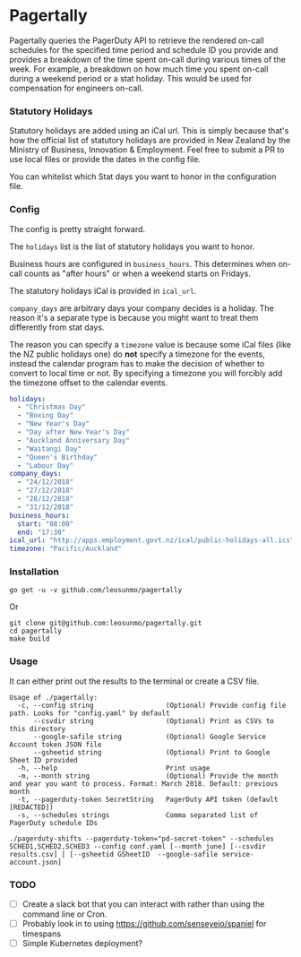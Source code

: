 # Pagertally
Pagertally queries the PagerDuty API to retrieve the rendered on-call schedules for the specified time period and schedule ID you provide and provides a breakdown of the time spent on-call during various times of the week. For example, a breakdown on how much time you spent on-call during a weekend period or a stat holiday. This would be used for compensation for engineers on-call.

### Statutory Holidays
Statutory holidays are added using an iCal url. This is simply because that's how the official list of statutory holidays are provided in New Zealand by the Ministry of Business, Innovation & Employment. Feel free to submit a PR to use local files or provide the dates in the config file.

You can whitelist which Stat days you want to honor in the configuration file.

### Config
The config is pretty straight forward.

 The `holidays` list is the list of statutory holidays you want to honor.

Business hours are configured in `business_hours`. This determines when on-call counts as "after hours" or when a weekend starts on Fridays.

The statutory holidays iCal is provided in `ical_url`.

`company_days` are arbitrary days your company decides is a holiday. The reason it's a separate type is because you might want to treat them differently from stat days.

The reason you can specify a `timezone` value is because some iCal files (like the NZ public holidays one) do **not** specify a timezone for the events, instead the calendar program has to make the decision of whether to convert to local time or not. By specifying a timezone you will forcibly add the timezone offset to the calendar events. 


```yaml
holidays:
  - "Christmas Day"
  - "Boxing Day"
  - "New Year's Day"
  - "Day after New Year's Day"
  - "Auckland Anniversary Day"
  - "Waitangi Day"
  - "Queen's Birthday"
  - "Labour Day"
company_days:
  - "24/12/2018"
  - "27/12/2018"
  - "28/12/2018"
  - "31/12/2018"
business_hours:
  start: "08:00"
  end: "17:30"
ical_url: "http://apps.employment.govt.nz/ical/public-holidays-all.ics"
timezone: "Pacific/Auckland"
```

### Installation
```
go get -u -v github.com/leosunmo/pagertally
```
Or
```
git clone git@github.com:leosunmo/pagertally.git
cd pagertally
make build
```


### Usage
It can either print out the results to the terminal or create a CSV file.
```
Usage of ./pagertally:
  -c, --config string                  (Optional) Provide config file path. Looks for "config.yaml" by default
      --csvdir string                  (Optional) Print as CSVs to this directory
      --google-safile string           (Optional) Google Service Account token JSON file
      --gsheetid string                (Optional) Print to Google Sheet ID provided
  -h, --help                           Print usage
  -m, --month string                   (Optional) Provide the month and year you want to process. Format: March 2018. Default: previous month
  -t, --pagerduty-token SecretString   PagerDuty API token (default [REDACTED])
  -s, --schedules strings              Comma separated list of PagerDuty schedule IDs

./pagerduty-shifts --pagerduty-token="pd-secret-token" --schedules SCHED1,SCHED2,SCHED3 --config conf.yaml [--month june] [--csvdir results.csv] | [--gsheetid GSheetID  --google-safile service-account.json]
```

### TODO
- [ ] Create a slack bot that you can interact with rather than using the command line or Cron.
- [ ] Probably look in to using https://github.com/senseyeio/spaniel for timespans
- [ ] Simple Kubernetes deployment?

